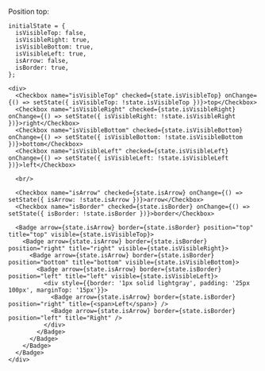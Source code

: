 Position top:

    initialState = {
      isVisibleTop: false,
      isVisibleRight: true,
      isVisibleBottom: true,
      isVisibleLeft: true,
      isArrow: false,
      isBorder: true,
    };

    <div>
      <Checkbox name="isVisibleTop" checked={state.isVisibleTop} onChange={() => setState({ isVisibleTop: !state.isVisibleTop })}>top</Checkbox>
      <Checkbox name="isVisibleRight" checked={state.isVisibleRight} onChange={() => setState({ isVisibleRight: !state.isVisibleRight })}>right</Checkbox>
      <Checkbox name="isVisibleBottom" checked={state.isVisibleBottom} onChange={() => setState({ isVisibleBottom: !state.isVisibleBottom })}>bottom</Checkbox>
      <Checkbox name="isVisibleLeft" checked={state.isVisibleLeft} onChange={() => setState({ isVisibleLeft: !state.isVisibleLeft })}>left</Checkbox>

      <br/>

      <Checkbox name="isArrow" checked={state.isArrow} onChange={() => setState({ isArrow: !state.isArrow })}>arrow</Checkbox>
      <Checkbox name="isBorder" checked={state.isBorder} onChange={() => setState({ isBorder: !state.isBorder })}>border</Checkbox>

      <Badge arrow={state.isArrow} border={state.isBorder} position="top" title="top" visible={state.isVisibleTop}>
        <Badge arrow={state.isArrow} border={state.isBorder} position="right" title="right" visible={state.isVisibleRight}>
          <Badge arrow={state.isArrow} border={state.isBorder} position="bottom" title="bottom" visible={state.isVisibleBottom}>
            <Badge arrow={state.isArrow} border={state.isBorder} position="left" title="left" visible={state.isVisibleLeft}>
              <div style={{border: '1px solid lightgray', padding: '25px 100px', marginTop: '15px'}}>
                <Badge arrow={state.isArrow} border={state.isBorder} position="right" title={<span>Left</span>} />
                <Badge arrow={state.isArrow} border={state.isBorder} position="left" title="Right" />
              </div>
            </Badge>
          </Badge>
        </Badge>
      </Badge>
    </div>
